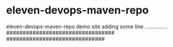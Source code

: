 # eleven-devops-maven-repo
eleven-devops-maven-repo demo site
adding some line ...............
#################################
##############################
